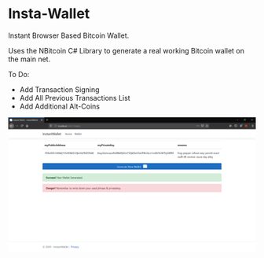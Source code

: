 # Insta-Wallet
Instant Browser Based Bitcoin Wallet.


Uses the NBitcoin C# Library to generate a real working Bitcoin wallet on the main net.

To Do: 
- Add Transaction Signing 
- Add All Previous Transactions List
- Add Additional Alt-Coins

![](instawallet-v1.png)
